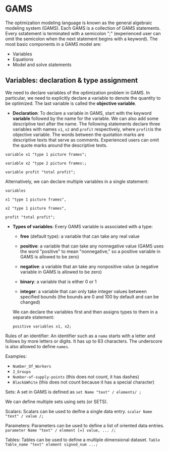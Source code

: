 # GAMS

The optimization modeling language is known as the general algebraic modeling system (GAMS). Each GAMS is a collection of GAMS statements. Every sstatement is terminated with a semicolon ";" (experienced user can omit the semicolon when the next statement begins with a keyword). The most basic components in a GAMS model are: 

- Variables
- Equations
- Model and solve statements

## Variables: declaration & type assignment

We need to declare variables of the optimization problem in GAMS. In particular, we need to explicitly declare a variable to denote the quantity to be optimized. The last variable is called the **objective variable**. 

- **Declaration**: To declare a variable in GAMS, start with the keyword **variable** followed by the name for the variable. We can also add some descriptive text after the name. The following statements declare three variables with names `x1`, `x2` and `profit` respectively, where `profit`is the objective variable. The words between the quotation marks are descriptive texts that serve as comments. Experienced users can omit the quote marks around the descriptive texts.

`variable x1 "type 1 picture frames";`

`variable x2 "type 2 picture frames:;`

`variable profit "total profit";`

Alternatively, we can declare multiple variables in a single statement:

`variables`

  `x1 "type 1 picture frames",`
  
  `x2 "type 1 picture frames",`
  
   `profit "total profit";`
   
- **Types of variables**: Every GAMS variable is associated with a type:

  - **free** (default type): a variable that can take any real value 
  
  - **positive**: a variable that can take any nonnegative value (GAMS uses the word "positive" to mean "nonnegative," so a positive variable in GAMS is allowed to be zero)
  
  - **negative**: a variable that an take any nonpositive value (a negative variable in GAMS is allowed to be zero)
  
  - **binary**: a variable that is either 0 or 1
  
  - **integer**: a variable that can only take integer values between specified bounds (the bounds are 0 and 100 by default and can be changed)
  
  We can declare the variables first and then assigns types to them in a separate statement:
  
  `positive variables x1, x2;`

Rules of an identifier: An identifier such as a `name` starts with a letter and follows by more letters or digits. It has up to 63 characters. The underscore is also allowed to define `names`. 

Examples:

- `Number_Of_Workers`
- `2_Groups`
- `Number-of-supply-points` (this does not count, it has dashes)
- `Black&White` (this does not count because it has a special character)

Sets: A set in GAMS is defined as `set Name "text" / elements/ ;`

We can define multiple sets using sets (or SETS).

Scalars: Scalars can be used to deifne a single data entry. `scalar Name "text" / value /;`

Parameters: Parameters can be used to define a list of oriented data entries. `parameter Name "text" / element [=] value, ... /;`

Tables: Tables can be used to define a multiple dimensional dataset. `Table Table_name "text" element signed_num ...;`
